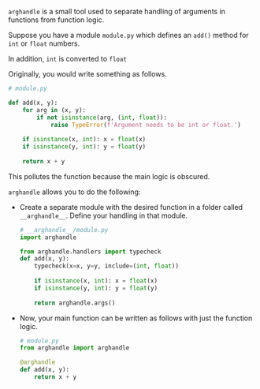 `arghandle` is a small tool used to separate handling of arguments in functions from function logic.

Suppose you have a module `module.py` which defines an `add()` method for `int` or `float` numbers.

In addition, `int` is converted to `float`

Originally, you would write something as follows.

```python
# module.py

def add(x, y):
    for arg in (x, y):
        if not isinstance(arg, (int, float)):
            raise TypeError(f'Argument needs to be int or float.')
            
    if isinstance(x, int): x = float(x)
    if isinstance(y, int): y = float(y)
        
    return x + y
```

This pollutes the function because the main logic is obscured.

`arghandle` allows you to do the following:

* Create a separate module with the desired function in a folder called `__arghandle__`.
  Define your handling in that module.

  ```python
  # __arghandle__/module.py
  import arghandle
  
  from arghandle.handlers import typecheck
  def add(x, y):
      typecheck(x=x, y=y, include=(int, float))
              
      if isinstance(x, int): x = float(x)
      if isinstance(y, int): y = float(y)
          
      return arghandle.args()
  ```

* Now, your main function can be written as follows with just the function logic.

  ```python
  # module.py
  from arghandle import arghandle
  
  @arghandle
  def add(x, y):
      return x + y
  ```
